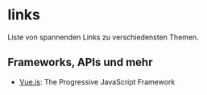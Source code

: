 # links
Liste von spannenden Links zu verschiedensten Themen.

## Frameworks, APIs und mehr

* [Vue.js](https://vuejs.org): The Progressive JavaScript Framework
